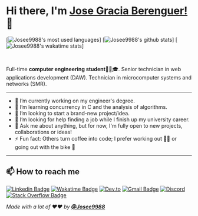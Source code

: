 <!-- markdownlint-disable MD033 MD042-->

# Hi there, I'm **[Jose Gracia Berenguer!](https://jgracia.es)** 👋

[![Josee9988's most used languages](https://github-readme-stats.vercel.app/api/top-langs/?username=Josee9988&theme=monokai&hide=html)]
[![Josee9988's github stats](https://github-readme-stats.vercel.app/api?username=Josee9988&show_icons=true&theme=monokai&count_private=true)]
[![Josee9988's wakatime stats](https://github-readme-stats.vercel.app/api/wakatime?username=Josee9988&hide_progress=false&layout=compact&custom_title=Wakatime%20last%20year%20Stats)]

<br>

Full-time **computer engineering student**🧑‍🎓🎓. Senior technician in web applications development (DAW). Technician in microcomputer systems and networks (SMR).

---

- 🔭 I’m currently working on my engineer's degree.
- 🌱 I’m learning concurrency in C and the analysis of algorithms.
- 👯 I’m looking to start a brand-new project/idea.
- 🤔 I’m looking for help finding a job while I finish up my university career.
- 💬 Ask me about anything, but for now, I'm fully open to new projects, collaborations or ideas!
- ⚡ Fun fact: Others turn coffee into code; I prefer working out 🏋🏽 or going out with the bike 🚴

---

## **📫 How to reach me**

[![Linkedin Badge](https://img.shields.io/badge/LinkedIn-0077B5?style=for-the-badge&logo=linkedin&logoColor=white&link=https://www.linkedin.com/in/jose-gracia/)](https://www.linkedin.com/in/jose-gracia/)
[![Wakatime Badge](https://img.shields.io/badge/-WakaTime-c14430?style=for-the-badge&logo=Wakatime&logoColor=white&link=https://wakatime.com/@Josee9988&color=green)](https://wakatime.com/@Josee9988)
[![Dev.to](https://img.shields.io/badge/Dev.to-0A0A0A?style=for-the-badge&logo=dev.to&logoColor=white&link=https://dev.to/josee9988)](https://dev.to/josee9988)
[![Gmail Badge](https://img.shields.io/badge/-Gmail-c14430?style=for-the-badge&logo=Gmail&logoColor=white&link=mailto:jgracia9988@gmail.com)](mailto:jgracia9988@gmail.com)
[![Discord](https://img.shields.io/badge/Discord-7289DA?style=for-the-badge&logo=discord&logoColor=white&link=https://discord.gg/mzGepKfE5q)](https://discord.gg/mzGepKfE5q)
[![Stack Overflow Badge](https://img.shields.io/badge/-StackOverflow-orange?style=for-the-badge&logo=StackOverflow&logoColor=white&link=https://stackoverflow.com/users/9630043/jose9988?tab=profile)](https://stackoverflow.com/users/9630043/jose9988?tab=profile)

_Made with a lot of ❤️❤️ by **[@Josee9988](https://github.com/Josee9988)**_
